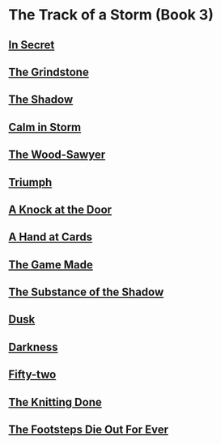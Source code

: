 # **The Track of a Storm** (Book 3)
## [In Secret](ch3-01.md)
## [The Grindstone](ch3-02.md)
## [The Shadow](ch3-03.md)
## [Calm in Storm](ch3-04.md)
## [The Wood-Sawyer](ch3-05.md)
## [Triumph](ch3-06.md)
## [A Knock at the Door](ch3-07.md)
## [A Hand at Cards](ch3-08.md)
## [The Game Made](ch3-09.md)
## [The Substance of the Shadow](ch3-10.md)
## [Dusk](ch3-11.md)
## [Darkness](ch3-12.md)
## [Fifty-two](ch3-13.md)
## [The Knitting Done](ch3-14.md)
## [The Footsteps Die Out For Ever](ch3-15.md)
